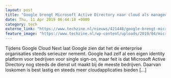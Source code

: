 ```yaml
---
layout: post
title: "Google brengt Microsoft Active Directory naar cloud als managed service"
date: Thu, 11 Apr 2019 06:44:18 +0000
category: tech
externe_link: "https://www.techzine.nl/nieuws/421448/google-brengt-microsoft-active-directory-naar-cloud-als-managed-service.html"
feature_image: "https://www.techzine.nl/wp-content/uploads/2019/04/microsoft-Active-Directory.jpg"
---
```


Tijdens Google Cloud Next laat Google zien dat het de enterprise organisaties steeds serieuzer nememt. Google had zelf al een eigen identity platform voor bedrijven voor single sign-on, maar feit is dat Microsoft Active Directory nog steeds de dienst uit maakt bij de meeste bedrijven. Daarvan loskomen is best lastig en steeds meer cloudapplicaties bieden [&#8230;]
